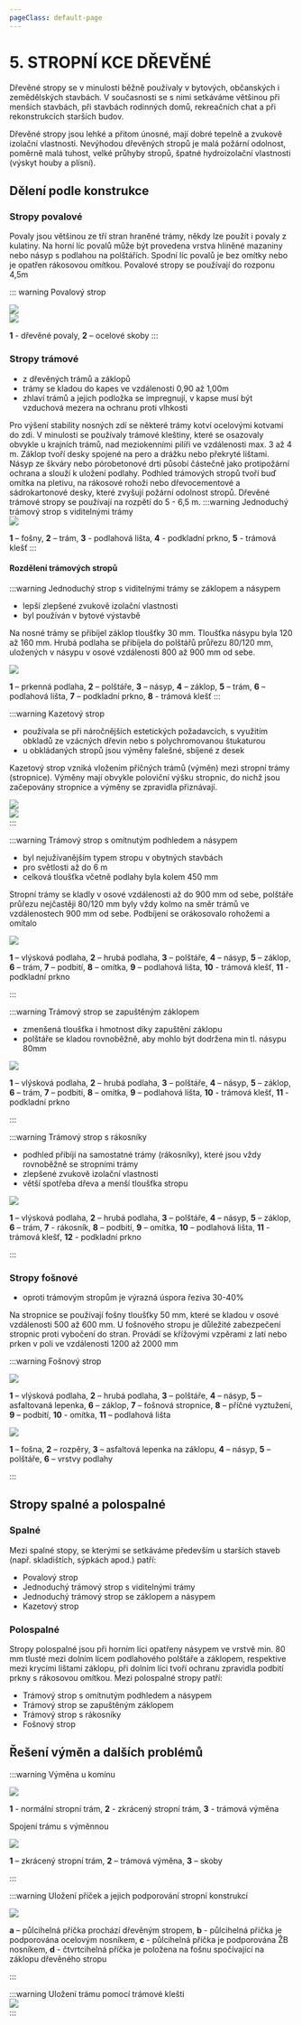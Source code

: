 ```yaml
---
pageClass: default-page
---
```


# 5. STROPNÍ KCE DŘEVĚNÉ

Dřevěné stropy se v minulosti běžně používaly v bytových, občanských i zemědělských stavbách. V současnosti se s nimi setkáváme většinou při menších stavbách, při stavbách rodinných domů, rekreačních chat a při rekonstrukcích starších budov.

Dřevěné stropy jsou lehké a přitom únosné, mají dobré tepelně a zvukově izolační vlastnosti. Nevýhodou dřevěných stropů je malá požární odolnost, poměrně malá tuhost, velké průhyby stropů, špatné hydroizolační vlastnosti (výskyt houby a plísní).

## Dělení podle konstrukce

### Stropy povalové

Povaly jsou většinou ze tří stran hraněné trámy, někdy lze použít i povaly z kulatiny. Na horní líc povalů může být provedena vrstva hliněné mazaniny nebo násyp s podlahou na polštářích. Spodní líc povalů je bez omítky nebo je opatřen rákosovou omítkou. Povalové stropy se používají do rozponu 4,5m

::: warning Povalový strop
<br>

<img class="centered_image" src="/images/pos/5/1.jpg" />
<br>
<img class="centered_image" src="/images/pos/5/2.jpg" />

**1** - dřevěné povaly, **2** – ocelové skoby
:::

### Stropy trámové

- z dřevěných trámů a záklopů
- trámy se kladou do kapes ve vzdálenosti 0,90 až 1,00m
- zhlaví trámů a jejich podložka se impregnují, v kapse musí být vzduchová mezera na ochranu proti vlhkosti

Pro výšení stability nosných zdí se některé trámy kotví ocelovými kotvami do zdi. V minulosti se používaly trámové kleštiny, které se osazovaly obvykle u krajních trámů, nad meziokenními pilíři ve vzdálenosti max. 3 až 4 m. Záklop tvoří desky spojené na pero a drážku nebo překryté lištami. Násyp ze škváry nebo pórobetonové drti působí částečně jako protipožární ochrana a slouží k uložení podlahy. Podhled trámových stropů tvoří buď omítka na pletivu, na rákosové rohoži nebo dřevocementové a sádrokartonové desky, které zvyšují požární odolnost stropů. Dřevěné trámové stropy se používají na rozpětí do 5 - 6,5 m.
:::warning Jednoduchý trámový strop s viditelnými trámy
<br>
<img class="centered_image" src="/images/pos/5/3.jpg" />

**1** – fošny, **2** – trám, **3** - podlahová lišta, **4** - podkladní prkno, **5** - trámová klešť
:::

#### Rozdělení trámových stropů

:::warning Jednoduchý strop s viditelnými trámy se záklopem a násypem
<br>

- lepší zlepšené zvukově izolační vlastnosti
- byl používán v bytové výstavbě

Na nosné trámy se přibíjel záklop tloušťky 30 mm. Tloušťka násypu byla 120 až 160 mm. Hrubá podlaha se přibíjela do polštářů průřezu 80/120 mm, uložených v násypu v osové vzdálenosti 800 až 900 mm od sebe.
<br>

<img class="centered_image" src="/images/pos/5/4.jpg" />

**1** – prkenná podlaha, **2** – polštáře, **3** – násyp, **4** – záklop, **5** – trám, **6** – podlahová lišta, **7** – podkladní prkno, **8** - trámová klešť
:::

:::warning Kazetový strop

- používala se při náročnějších estetických požadavcích, s využitím obkladů ze vzácných dřevin nebo s polychromovanou štukaturou
- u obkládaných stropů jsou výměny falešné, sbíjené z desek

Kazetový strop vzniká vložením příčných trámů (výměn) mezi stropní trámy (stropnice). Výměny mají obvykle poloviční výšku stropnic, do nichž jsou začepovány stropnice a výměny se zpravidla přiznávají.

<img class="centered_image" src="/images/pos/5/5.jpg" />

<br>

<img class="centered_image" src="/images/pos/5/kazeta.jpg" />
<br>
:::

:::warning Trámový strop s omítnutým podhledem a násypem

- byl nejužívanějším typem stropu v obytných stavbách
- pro světlosti až do 6 m
- celková tloušťka včetně podlahy byla kolem 450 mm

Stropní trámy se kladly v osové vzdálenosti až do 900 mm od sebe, polštáře průřezu nejčastěji 80/120 mm byly vždy kolmo na směr trámů ve vzdálenostech 900 mm od sebe. Podbíjení se orákosovalo rohožemi a omítalo

<img class="centered_image" src="/images/pos/5/6.jpg" />

**1** – vlýsková podlaha, **2** – hrubá podlaha, **3** – polštáře, **4** – násyp, **5** – záklop, **6** – trám, **7** – podbití, **8** – omítka, **9** – podlahová lišta, **10** - trámová klešť, **11** - podkladní prkno

:::

:::warning Trámový strop se zapuštěným záklopem

- zmenšená tloušťka i hmotnost díky zapuštění záklopu
- polštáře se kladou rovnoběžně, aby mohlo být dodržena min tl. násypu 80mm

<img class="centered_image" src="/images/pos/5/7.jpg" />

**1** – vlýsková podlaha, **2** – hrubá podlaha, **3** – polštáře, **4** – násyp, **5** – záklop, **6** – trám, **7** – podbití, **8** – omítka, **9** – podlahová lišta, **10** - trámová klešť, **11** - podkladní prkno

:::

:::warning Trámový strop s rákosníky

- podhled přibíjí na samostatné trámy (rákosníky), které jsou vždy rovnoběžně se stropními trámy
- zlepšené zvukově izolační vlastnosti
- větší spotřeba dřeva a menší tloušťka stropu

<img class="centered_image" src="/images/pos/5/8.jpg" />

**1** – vlýsková podlaha, **2** – hrubá podlaha, **3** – polštáře, **4** – násyp, **5** – záklop, **6** – trám, **7** - rákosník, **8** – podbití, **9** – omítka, **10** – podlahová lišta, **11** - trámová klešť, **12** - podkladní prkno

:::

### Stropy fošnové

- oproti trámovým stropům je výrazná úspora řeziva 30-40%

Na stropnice se používají fošny tloušťky 50 mm, které se kladou v osové vzdálenosti 500 až 600 mm. U fošnového stropu je důležité zabezpečení stropnic proti vybočení do stran. Provádí se křížovými vzpěrami z latí nebo prken v poli ve vzdálenosti 1200 až 2000 mm

:::warning Fošnový strop
<br>

<img class="centered_image" src="/images/pos/5/13.jpg" />

**1** – vlýsková podlaha, **2** – hrubá podlaha, **3** – polštáře, **4** – násyp, **5** – asfaltovaná lepenka, **6** – záklop, **7** – fošnová stropnice, **8** – příčné vyztužení, **9** – podbití, **10** - omítka, **11** – podlahová lišta

<img class="centered_image" src="/images/pos/5/14.jpg" />

**1** – fošna, **2** – rozpěry, **3** – asfaltová lepenka na záklopu, **4** – násyp, **5** – polštáře, **6** – vrstvy podlahy

:::

## Stropy spalné a polospalné

### Spalné

Mezi spalné stopy, se kterými se setkáváme především u starších staveb (např. skladištích, sýpkách apod.) patří:

- Povalový strop
- Jednoduchý trámový strop s viditelnými trámy
- Jednoduchý trámový strop se záklopem a násypem
- Kazetový strop

### Polospalné

Stropy polospalné jsou při horním líci opatřeny násypem ve vrstvě min. 80 mm tlusté mezi dolním lícem podlahového polštáře a záklopem, respektive mezi krycími lištami záklopu, při dolním líci tvoří ochranu zpravidla podbití prkny s rákosovou omítkou. Mezi polospalné stropy patří:

- Trámový strop s omítnutým podhledem a násypem
- Trámový strop se zapuštěným záklopem
- Trámový strop s rákosníky
- Fošnový strop

## Řešení výměn a dalších problémů

:::warning Výměna u komínu
<br>

<img class="centered_image" src="/images/pos/5/9.jpg" />

**1** - normální stropní trám, **2** - zkrácený stropní trám, **3** - trámová výměna

Spojení trámu s výměnnou

<img class="centered_image" src="/images/pos/5/10.jpg" />

**1** – zkrácený stropní trám, **2** – trámová výměna, **3** – skoby

:::

:::warning Uložení příček a jejich podporování stropní konstrukcí
<br>

<img class="centered_image" src="/images/pos/5/11.jpg" />

**a** – půlcihelná příčka prochází dřevěným stropem, **b** - půlcihelná příčka je podporována ocelovým nosníkem, **c** - půlcihelná příčka je podporována ŽB nosníkem, **d** - čtvrtcihelná příčka je položena na fošnu spočívající na záklopu dřevěného stropu

:::

:::warning Uložení trámu pomocí trámové klešti
<br>
<img class="centered_image" src="/images/pos/5/12.jpg" />
<br>
:::
